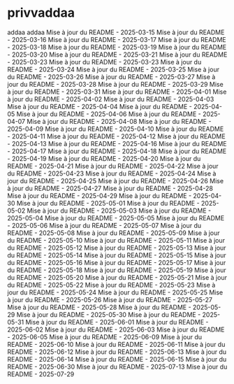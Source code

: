 # privvaddaa
addaa
addaa
Mise à jour du README - 2025-03-15
Mise à jour du README - 2025-03-16
Mise à jour du README - 2025-03-17
Mise à jour du README - 2025-03-18
Mise à jour du README - 2025-03-19
Mise à jour du README - 2025-03-20
Mise à jour du README - 2025-03-21
Mise à jour du README - 2025-03-23
Mise à jour du README - 2025-03-23
Mise à jour du README - 2025-03-24
Mise à jour du README - 2025-03-25
Mise à jour du README - 2025-03-26
Mise à jour du README - 2025-03-27
Mise à jour du README - 2025-03-28
Mise à jour du README - 2025-03-29
Mise à jour du README - 2025-03-31
Mise à jour du README - 2025-04-01
Mise à jour du README - 2025-04-02
Mise à jour du README - 2025-04-03
Mise à jour du README - 2025-04-04
Mise à jour du README - 2025-04-05
Mise à jour du README - 2025-04-06
Mise à jour du README - 2025-04-07
Mise à jour du README - 2025-04-08
Mise à jour du README - 2025-04-09
Mise à jour du README - 2025-04-10
Mise à jour du README - 2025-04-11
Mise à jour du README - 2025-04-12
Mise à jour du README - 2025-04-13
Mise à jour du README - 2025-04-16
Mise à jour du README - 2025-04-17
Mise à jour du README - 2025-04-18
Mise à jour du README - 2025-04-19
Mise à jour du README - 2025-04-20
Mise à jour du README - 2025-04-21
Mise à jour du README - 2025-04-22
Mise à jour du README - 2025-04-23
Mise à jour du README - 2025-04-24
Mise à jour du README - 2025-04-25
Mise à jour du README - 2025-04-26
Mise à jour du README - 2025-04-27
Mise à jour du README - 2025-04-28
Mise à jour du README - 2025-04-29
Mise à jour du README - 2025-04-30
Mise à jour du README - 2025-05-01
Mise à jour du README - 2025-05-02
Mise à jour du README - 2025-05-03
Mise à jour du README - 2025-05-04
Mise à jour du README - 2025-05-05
Mise à jour du README - 2025-05-06
Mise à jour du README - 2025-05-07
Mise à jour du README - 2025-05-08
Mise à jour du README - 2025-05-09
Mise à jour du README - 2025-05-10
Mise à jour du README - 2025-05-11
Mise à jour du README - 2025-05-12
Mise à jour du README - 2025-05-13
Mise à jour du README - 2025-05-14
Mise à jour du README - 2025-05-15
Mise à jour du README - 2025-05-16
Mise à jour du README - 2025-05-17
Mise à jour du README - 2025-05-18
Mise à jour du README - 2025-05-19
Mise à jour du README - 2025-05-20
Mise à jour du README - 2025-05-21
Mise à jour du README - 2025-05-22
Mise à jour du README - 2025-05-23
Mise à jour du README - 2025-05-24
Mise à jour du README - 2025-05-25
Mise à jour du README - 2025-05-26
Mise à jour du README - 2025-05-27
Mise à jour du README - 2025-05-28
Mise à jour du README - 2025-05-29
Mise à jour du README - 2025-05-30
Mise à jour du README - 2025-05-31
Mise à jour du README - 2025-06-01
Mise à jour du README - 2025-06-02
Mise à jour du README - 2025-06-03
Mise à jour du README - 2025-06-05
Mise à jour du README - 2025-06-09
Mise à jour du README - 2025-06-10
Mise à jour du README - 2025-06-11
Mise à jour du README - 2025-06-12
Mise à jour du README - 2025-06-13
Mise à jour du README - 2025-06-14
Mise à jour du README - 2025-06-15
Mise à jour du README - 2025-06-30
Mise à jour du README - 2025-07-13
Mise à jour du README - 2025-07-29
